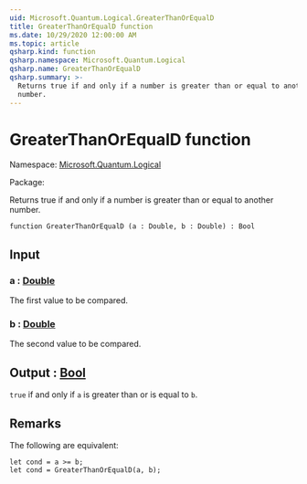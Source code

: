 ```yaml
---
uid: Microsoft.Quantum.Logical.GreaterThanOrEqualD
title: GreaterThanOrEqualD function
ms.date: 10/29/2020 12:00:00 AM
ms.topic: article
qsharp.kind: function
qsharp.namespace: Microsoft.Quantum.Logical
qsharp.name: GreaterThanOrEqualD
qsharp.summary: >-
  Returns true if and only if a number is greater than or equal to another
  number.
---
```


# GreaterThanOrEqualD function

Namespace: [Microsoft.Quantum.Logical](xref:Microsoft.Quantum.Logical)

Package: [](https://nuget.org/packages/)


Returns true if and only if a number is greater than or equal to anothernumber.

```qsharp
function GreaterThanOrEqualD (a : Double, b : Double) : Bool
```


## Input

### a : [Double](xref:microsoft.quantum.lang-ref.double)

The first value to be compared.


### b : [Double](xref:microsoft.quantum.lang-ref.double)

The second value to be compared.



## Output : [Bool](xref:microsoft.quantum.lang-ref.bool)

`true` if and only if `a` is greater than or is equal to `b`.

## Remarks

The following are equivalent:```Q#let cond = a >= b;let cond = GreaterThanOrEqualD(a, b);```